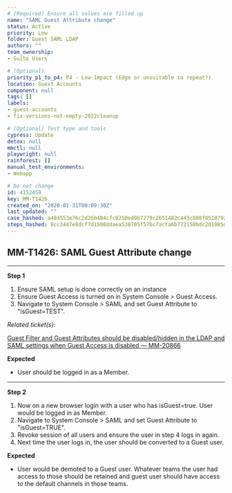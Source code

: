 ```yaml
---
# (Required) Ensure all values are filled up
name: "SAML Guest Attribute change"
status: Active
priority: Low
folder: Guest SAML LDAP
authors: ""
team_ownership: 
- Suite Users

# (Optional)
priority_p1_to_p4: P4 - Low-Impact (Edge or unsuitable to repeat?)
location: Guest Accounts
component: null
tags: []
labels: 
- guest-accounts
- fix-versions-not-empty-2022cleanup

# (Optional) Test type and tools
cypress: Update
detox: null
mmctl: null
playwright: null
rainforest: []
manual_test_environments: 
- Webapp

# Do not change
id: 4152459
key: MM-T1426
created_on: "2020-01-31T00:09:30Z"
last_updated: ""
case_hashed: a484553e76c2d26b484cfc0250ed0b7279c2651482c443c888f0510792c45e3f1155bc3814890bce0a31ce1aaa9992f1
steps_hashed: 8cc3447e8dcf7d1500ddaea538705f57bc7acfa6b772150bdc2d1085d70e5eec353c9885a413b6f4967cb4988c7e8fec
---
```


<!-- (Auto-generated) Based on frontmatter's "key" and "name" -->

## MM-T1426: SAML Guest Attribute change

---

**Step 1**

1. Ensure SAML setup is done correctly on an instance
2. Ensure Guest Access is turned on in System Console > Guest Access.
3. Navigate to System Console > SAML and set Guest Attribute to "isGuest=TEST".

_Related ticket(s):_

[Guest Filter and Guest Attributes should be disabled/hidden in the LDAP and SAML settings when Guest Access is disabled — MM-20866](https://mattermost.atlassian.net/browse/MM-20866)

**Expected**

- User should be logged in as a Member.

---

**Step 2**

1. Now on a new browser login with a user who has isGuest=true. User would be logged in as Member.
2. Navigate to System Console > SAML and set Guest Attribute to "isGuest=TRUE".
3. Revoke session of all users and ensure the user in step 4 logs in again.
4. Next time the user logs in, the user should be converted to a Guest user.

**Expected**

- User would be demoted to a Guest user. Whatever teams the user had access to those should be retained and guest user should have access to the default channels in those teams.
